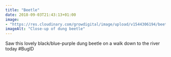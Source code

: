 ```yaml
---
title: "Beetle"
date: 2018-09-03T21:43:13+01:00
image: 
- "https://res.cloudinary.com/growdigital/image/upload/v1544306194/beetle-44454466251.jpg"
imageAlt: "Close-up of dung beetle"
---
```


Saw this lovely black/blue-purple dung beetle on a walk down to the river today #BugID
